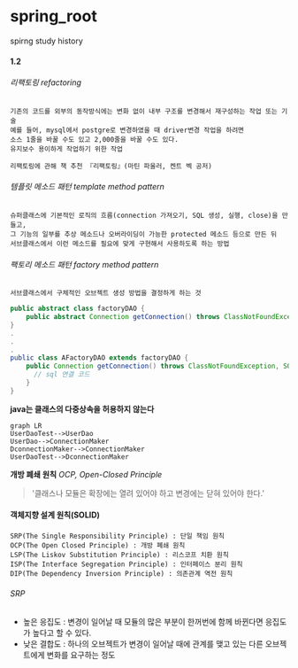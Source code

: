 # spring_root
spirng study history

#### 1.2
###### 리팩토링 _refactoring_
```
기존의 코드를 외부의 동작방식에는 변화 없이 내부 구조를 변경해서 재구성하는 작업 또는 기술
예를 들어, mysql에서 postgre로 변경하였을 때 driver변경 작업을 하려면
소스 1줄을 바꿀 수도 있고 2,000줄을 바꿀 수도 있다.
유지보수 용이하게 작업하기 위한 작업

리팩토링에 관해 책 추천 『리팩토링』(마틴 파울러, 켄트 벡 공저)
```

###### 템플릿 메소드 패턴 _template method pattern_
```
슈퍼클래스에 기본적인 로직의 흐름(connection 가져오기, SQL 생성, 실행, close)을 만들고,
그 기능의 일부를 추상 메소드나 오버라이딩이 가능한 protected 메소드 등으로 만든 뒤
서브클래스에서 이런 메소드를 필요에 맞게 구현해서 사용하도록 하는 방법
```

###### 팩토리 메소드 패턴 _factory method pattern_
```
서브클래스에서 구체적인 오브젝트 생성 방법을 결정하게 하는 것
```
```java
public abstract class factoryDAO {
    public abstract Connection getConnection() throws ClassNotFoundException, SQLException;
}
.
.
.
public class AFactoryDAO extends factoryDAO {
    public Connection getConnection() throws ClassNotFoundException, SQLException {
      // sql 연결 코드
    }
}
```

**java는 클래스의 다중상속을 허용하지 않는다**

```mermaid
graph LR
UserDaoTest-->UserDao
UserDao-->ConnectionMaker
DconnectionMaker-->ConnectionMaker
UserDaoTest-->DconnectionMaker
```

**개방 폐쇄 원칙** _OCP, Open-Closed Principle_
> '클래스나 모듈은 확장에는 열려 있어야 하고 변경에는 닫혀 있어야 한다.'



#### 객체지향 설계 원칙(SOLID)
~~~
SRP(The Single Responsibility Principle) : 단일 책임 원칙
OCP(The Open Closed Principle) : 개방 폐쇄 원칙
LSP(The Liskov Substitution Principle) : 리스코프 치환 원칙
ISP(The Interface Segregation Principle) : 인터페이스 분리 원칙
DIP(The Dependency Inversion Principle) : 의존관계 역전 원칙
~~~

###### SRP
- 높은 응집도
 : 변경이 일어날 때 모듈의 많은 부분이 한꺼번에 함께 바뀐다면 응집도가 높다고 할 수 있다.
- 낮은 결합도
 : 하나의 오브젝트가 변경이 일어날 때에 관계를 맺고 있는 다른 오브젝트에게 변화를 요구하는 정도
